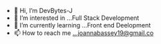 - 👋 Hi, I’m DevBytes-J
- 👀 I’m interested in ...Full Stack Development
- 🌱 I’m currently learning ...Front end Deelopment
- 📫 How to reach me ...joannabassey19@gmail.co

<!---
DevBytes-J/DevBytes-J is a ✨ special ✨ repository because its `README.md` (this file) appears on your GitHub profile.
You can click the Preview link to take a look at your changes.
--->
